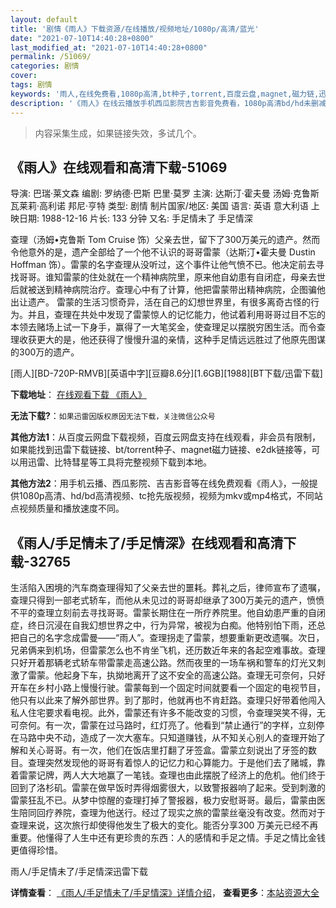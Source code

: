 ```yaml
---
layout: default
title: '剧情《雨人》下载资源/在线播放/视频地址/1080p/高清/蓝光'
date: "2021-07-10T14:40:28+0800"
last_modified_at: "2021-07-10T14:40:28+0800"
permalink: /51069/
categories: 剧情
cover:
tags: 剧情
keywords: '雨人,在线免费看,1080p高清,bt种子,torrent,百度云盘,magnet,磁力链,迅雷下载资源'
description: '《雨人》在线云播放手机西瓜影院吉吉影音免费看，1080p高清bd/hd未删减完整版和tc抢先枪版，mkv/mp4格式，附带bt/torrent种子、magnet/磁力链、百度云盘、网盘资源迅雷下载链接'
---
```


>内容采集生成，如果链接失效，多试几个。


## 《雨人》在线观看和高清下载-51069

导演: 巴瑞·莱文森 编剧: 罗纳德·巴斯 巴里·莫罗 主演: 达斯汀·霍夫曼 汤姆·克鲁斯 瓦莱莉·高利诺 邦尼·亨特 类型: 剧情 制片国家/地区: 美国 语言: 英语 意大利语 上映日期: 1988-12-16 片长: 133 分钟 又名: 手足情未了 手足情深

查理（汤姆•克鲁斯 Tom Cruise 饰）父亲去世，留下了300万美元的遗产。然而令他意外的是，遗产全部给了一个他不认识的哥哥雷蒙（达斯汀•霍夫曼 Dustin Hoffman 饰）。雷蒙的名字查理从没听过，这个事件让他气愤不已。他决定前去寻找哥哥。谁知雷蒙的住处就在一个精神病院里，原来他自幼患有自闭症，母亲去世后就被送到精神病院治疗。查理心中有了计算，他把雷蒙带出精神病院，企图骗他出让遗产。 雷蒙的生活习惯奇异，活在自己的幻想世界里，有很多离奇古怪的行为。并且，查理在共处中发现了雷蒙惊人的记忆能力，他试着利用哥哥过目不忘的本领去赌场上试一下身手，赢得了一大笔奖金，使查理足以摆脱穷困生活。而令查理收获更大的是，他还获得了慢慢升温的亲情，这种手足情远远胜过了他原先图谋的300万的遗产。


[雨人][BD-720P-RMVB][英语中字][豆瓣8.6分][1.6GB][1988][BT下载/迅雷下载]

**下载地址**： [在线观看下载 《雨人》](https://www.btdx8.com/torrent/rain_man_1988.html) 


**无法下载?**：`如果迅雷因版权原因无法下载，关注微信公众号 `

**其他方法1**：从百度云网盘下载视频，百度云网盘支持在线观看，非会员有限制，如果能找到迅雷下载链接、bt/torrent种子、magnet磁力链接、e2dk链接等，可以用迅雷、比特彗星等工具将完整视频下载到本地。

**其他方法2**：用手机云播、西瓜影院、吉吉影音等在线免费观看《雨人》，一般提供1080p高清、hd/bd高清视频、tc抢先版视频，视频为mkv或mp4格式，不同站点视频质量和播放速度不同。


## 《雨人/手足情未了/手足情深》在线观看和高清下载-32765

生活陷入困境的汽车商查理得知了父亲去世的噩耗。葬礼之后，律师宣布了遗嘱，查理只得到一部老式轿车，而他从未见过的哥哥却继承了300万美元的遗产，愤愤不平的查理立刻前去寻找哥哥。雷蒙长期住在一所疗养院里。他自幼患严重的自闭症，终日沉浸在自我幻想世界之中，行为异常，被视为白痴。他特别怕下雨，还总把自己的名字念成雷曼&mdash;—“雨人”。查理拐走了雷蒙，想要重新更改遗嘱。次日，兄弟俩来到机场，但雷蒙怎么也不肯坐飞机，还历数近年来的各起空难事故。查理只好开着那辆老式轿车带雷蒙走高速公路。然而夜里的一场车祸和警车的灯光又刺激了雷蒙。他起身下车，执拗地离开了这不安全的高速公路。查理无可奈何，只好开车在乡村小路上慢慢行驶。雷蒙每到一个固定时间就要看一个固定的电视节目，他只有以此来了解外部世界。到了那时，他就再也不肯赶路。查理只好带着他闯入私人住宅要求看电视。此外，雷蒙还有许多不能改变的习惯，令查理哭笑不得，无可奈何。有一次，雷蒙在过马路时，红灯亮了。他看到“禁止通行”的字样，立刻停在马路中央不动，造成了一次大塞车。只知道赚钱，从不知关心别人的查理开始了解和关心哥哥。有一次，他们在饭店里打翻了牙签盒。雷蒙立刻说出了牙签的数目。查理突然发现他的哥哥有着惊人的记忆力和心算能力。于是他们去了赌城，靠着雷蒙记牌，两人大大地赢了一笔钱。查理也由此摆脱了经济上的危机。他们终于回到了洛杉矶。雷蒙在做早饭时弄得烟雾很大，以致警报器响了起来。受到刺激的雷蒙狂乱不已。从梦中惊醒的查理打掉了警报器，极力安慰哥哥。最后，雷蒙由医生陪同回疗养院，查理为他送行。经过了现实之旅的雷蒙丝毫没有改变。然而对于查理来说，这次旅行却使得他发生了极大的变化。能否分享300 万美元已经不再重要。他懂得了人生中还有更珍贵的东西：人的感情和手足之情。手足之情比金钱更值得珍惜。


雨人/手足情未了/手足情深迅雷下载

**详情查看**： [《雨人/手足情未了/手足情深》详情介绍](/movie/32765/)， **查看更多**：[本站资源大全](/movie/t/all/)

